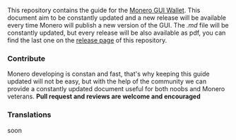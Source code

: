 This repository contains the guide for the [Monero GUI Wallet](https://github.com/monero-project/monero-gui/releases).
This document aim to be constantly updated and a new release will be available every time Monero will publish a new version of the GUI. The *.md* file will be constantly updated, but every release will be also available as pdf, you can find the last one on the [release page](https://github.com/erciccione/monero-GUI-guide/releases) of this repository.

### Contribute
Monero developing is constan and fast, that's why keeping this guide updated will not be easy, but with the help of the community we can provide a constantly updated document useful for both noobs and Monero veterans. **Pull request and reviews are welcome and encouraged**

### Translations
soon
